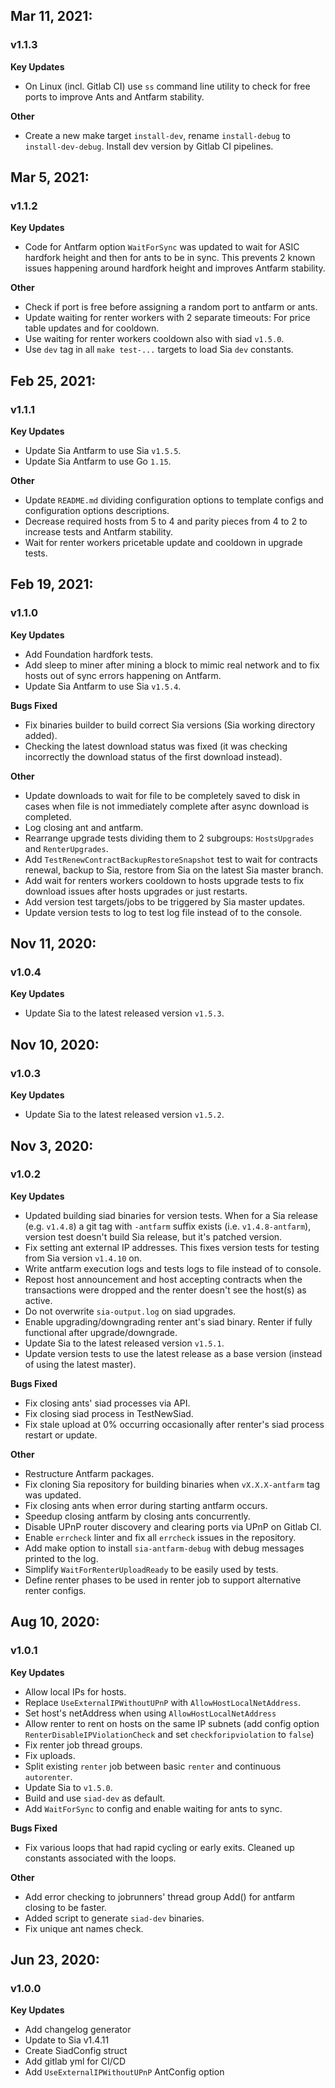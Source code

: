 ## Mar 11, 2021:
### v1.1.3
**Key Updates**
- On Linux (incl. Gitlab CI) use `ss` command line utility to check for free
  ports to improve Ants and Antfarm stability.

**Other**
- Create a new make target `install-dev`, rename `install-debug` to
  `install-dev-debug`. Install dev version by Gitlab CI pipelines.

## Mar 5, 2021:
### v1.1.2
**Key Updates**
- Code for Antfarm option `WaitForSync` was updated to wait for ASIC hardfork
  height and then for ants to be in sync. This prevents 2 known issues
  happening around hardfork height and improves Antfarm stability.

**Other**
- Check if port is free before assigning a random port to antfarm or ants.
- Update waiting for renter workers with 2 separate timeouts: For price table
  updates and for cooldown.
- Use waiting for renter workers cooldown also with siad `v1.5.0`.
- Use `dev` tag in all `make test-...` targets to load Sia `dev` constants.

## Feb 25, 2021:
### v1.1.1
**Key Updates**
- Update Sia Antfarm to use Sia `v1.5.5`.
- Update Sia Antfarm to use Go `1.15`.

**Other**
- Update `README.md` dividing configuration options to template configs and
  configuration options descriptions.
- Decrease required hosts from 5 to 4 and parity pieces from 4 to 2 to increase
  tests and Antfarm stability.
- Wait for renter workers pricetable update and cooldown in upgrade tests.

## Feb 19, 2021:
### v1.1.0
**Key Updates**
- Add Foundation hardfork tests.
- Add sleep to miner after mining a block to mimic real network and to fix
  hosts out of sync errors happening on Antfarm.
- Update Sia Antfarm to use Sia `v1.5.4`.

**Bugs Fixed**
- Fix binaries builder to build correct Sia versions (Sia working directory
  added).
- Checking the latest download status was fixed (it was checking incorrectly
  the download status of the first download instead).

**Other**
- Update downloads to wait for file to be completely saved to disk in cases
  when file is not immediately complete after async download is completed.
- Log closing ant and antfarm.
- Rearrange upgrade tests dividing them to 2 subgroups: `HostsUpgrades` and
  `RenterUpgrades`.
- Add `TestRenewContractBackupRestoreSnapshot` test to wait for contracts
  renewal, backup to Sia, restore from Sia on the latest Sia master branch.
- Add wait for renters workers cooldown to hosts upgrade tests to fix download
  issues after hosts upgrades or just restarts.
- Add version test targets/jobs to be triggered by Sia master updates.
- Update version tests to log to test log file instead of to the console.

## Nov 11, 2020:
### v1.0.4
**Key Updates**
- Update Sia to the latest released version `v1.5.3`.

## Nov 10, 2020:
### v1.0.3
**Key Updates**
- Update Sia to the latest released version `v1.5.2`.

## Nov 3, 2020:
### v1.0.2
**Key Updates**
- Updated building siad binaries for version tests. When for a Sia release
  (e.g. `v1.4.8`) a git tag with `-antfarm` suffix exists (i.e.
  `v1.4.8-antfarm`), version test doesn't build Sia release, but it's patched
  version.
- Fix setting ant external IP addresses. This fixes version tests for testing
  from Sia version `v1.4.10` on.
- Write antfarm execution logs and tests logs to file instead of to console.
- Repost host announcement and host accepting contracts when the transactions
  were dropped and the renter doesn't see the host(s) as active.
- Do not overwrite `sia-output.log` on siad upgrades.
- Enable upgrading/downgrading renter ant's siad binary. Renter if fully
  functional after upgrade/downgrade.
- Update Sia to the latest released version `v1.5.1`.
- Update version tests to use the latest release as a base version (instead of
  using the latest master).

**Bugs Fixed**
- Fix closing ants' siad processes via API.
- Fix closing siad process in TestNewSiad.
- Fix stale upload at 0% occurring occasionally after renter's siad process
  restart or update.

**Other**
- Restructure Antfarm packages.
- Fix cloning Sia repository for building binaries when `vX.X.X-antfarm` tag
  was updated.
- Fix closing ants when error during starting antfarm occurs.
- Speedup closing antfarm by closing ants concurrently.
- Disable UPnP router discovery and clearing ports via UPnP on Gitlab CI.
- Enable `errcheck` linter and fix all `errcheck` issues in the repository.
- Add make option to install `sia-antfarm-debug` with debug messages printed to
  the log.
- Simplify `WaitForRenterUploadReady` to be easily used by tests.
- Define renter phases to be used in renter job to support alternative renter
  configs.

## Aug 10, 2020:
### v1.0.1
**Key Updates**
- Allow local IPs for hosts.
- Replace `UseExternalIPWithoutUPnP` with `AllowHostLocalNetAddress`.
- Set host's netAddress when using `AllowHostLocalNetAddress`
- Allow renter to rent on hosts on the same IP subnets (add config option
  `RenterDisableIPViolationCheck` and set `checkforipviolation` to `false`)
- Fix renter job thread groups.
- Fix uploads.
- Split existing `renter` job between basic `renter` and continuous
  `autorenter`.
- Update Sia to `v1.5.0`.
- Build and use `siad-dev` as default.
- Add `WaitForSync` to config and enable waiting for ants to sync.

**Bugs Fixed**
- Fix various loops that had rapid cycling or early exits. Cleaned up constants associated with the loops.

**Other**
- Add error checking to jobrunners' thread group Add() for antfarm closing to
  be faster.
- Added script to generate `siad-dev` binaries.
- Fix unique ant names check.

## Jun 23, 2020:
### v1.0.0
**Key Updates**
- Add changelog generator
- Update to Sia v1.4.11
- Create SiadConfig struct
- Add gitlab yml for CI/CD
- Add `UseExternalIPWithoutUPnP` AntConfig option

